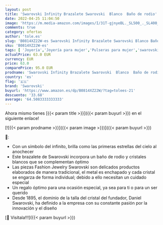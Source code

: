 ```yaml
---
layout: post
title: 'Swarovski Infinity Brazalete Swarovski  Blanco  Baño de rodio'
date: 2022-04-25 11:04:50
image: 'https://m.media-amazon.com/images/I/31T-gjnyeBL._SL500_._SL400_.jpg'
comments: true
category: ofertas
author: 'tole.es'
slug: 'B0814XZ22W-es Swarovski Infinity Brazalete Swarovski Blanco Baño de rodio'
sku: 'B0814XZ22W-es'
tags: [ 'Joyería','Joyería para mujer','Pulseras para mujer','swarovski','🇪🇸', ]
actualPrice: 63.0 EUR
currency: EUR
price: 63.0
comparePrice: 95.0 EUR
prodname: 'Swarovski Infinity Brazalete Swarovski  Blanco  Baño de rodio'
country: 'es'
flag: '🇪🇸'
brand: 'Swarovski'
buyurl: 'https://www.amazon.es/dp/B0814XZ22W/?tag=tolees-21'
descuento: '33.68'
average: '64.5083333333333'
---
```


Ahora mismo tienes [{{< param title >}}]({{< param buyurl >}}) en el siguiente enlace!

[![{{< param prodname >}}]({{< param image >}})]({{< param buyurl >}})

🔎:

- Con un símbolo del infinito, brilla como las primeras estrellas del cielo al anochecer
- Este brazalete de Swarovski incorpora un baño de rodio y cristales blancos que se complementan óptimo
- Las piezas Fashion Jewelry Swarovski son delicados productos elaborados de manera tradicional, el metal es enchapado y cada cristal se engarza de forma individual; debido a ello necesitan un cuidado especial
- Un regalo óptimo para una ocasión especial, ya sea para ti o para un ser querido
- Desde 1895, el dominio de la talla del cristal del fundador, Daniel Swarovski, ha definido a la empresa con su constante pasión por la innovación y el diseño

[🛒 Visítala!!!]({{< param buyurl >}})

